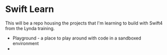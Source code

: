 # Swift Learn 

This will be a repo housing the projects that I'm learning to build with Swift4 from the Lynda training. 

* Playground - a place to play around with code in a sandboxed environment 
* 